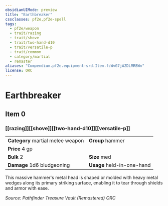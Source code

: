 ```yaml
---
obsidianUIMode: preview
title: "Earthbreaker"
cssclasses: pf2e,pf2e-spell
tags:
  - pf2e/weapon
  - trait/razing
  - trait/shove
  - trait/two-hand-d10
  - trait/versatile-p
  - trait/common
  - category/martial
  - remaster
aliases: "Compendium.pf2e.equipment-srd.Item.fcWvG7jAZDLMRBWn"
license: ORC
---
```

# Earthbreaker
## Item 0
### [[razing]][[shove]][[two-hand-d10]][[versatile-p]]

|  |  |
| -- | -- |
| **Category** martial melee weapon | **Group** hammer |
| **Price** 4 gp |  |
| **Bulk** 2 | **Size** med |
| **Damage** 1d6 bludgeoning  | **Usage** held-in-one-hand |



This massive hammer's metal head is shaped or molded with heavy metal wedges along its primary striking surface, enabling it to tear through shields and armor with ease.

*Source: Pathfinder Treasure Vault (Remastered)*
*ORC*